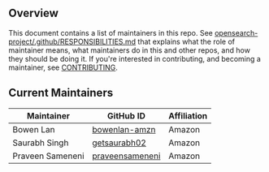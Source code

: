 ## Overview

This document contains a list of maintainers in this repo. See [opensearch-project/.github/RESPONSIBILITIES.md](https://github.com/opensearch-project/.github/blob/main/RESPONSIBILITIES.md#maintainer-responsibilities) that explains what the role of maintainer means, what maintainers do in this and other repos, and how they should be doing it. If you're interested in contributing, and becoming a maintainer, see [CONTRIBUTING](CONTRIBUTING.md).

## Current Maintainers

| Maintainer | GitHub ID                                         | Affiliation |
|----------|---------------------------------------------------| ----------- |
| Bowen Lan | [bowenlan-amzn](https://github.com/bowenlan-amzn) | Amazon      |
| Saurabh Singh | [getsaurabh02](https://github.com/getsaurabh02)           | Amazon      |
| Praveen Sameneni | [praveensameneni](https://github.com/praveensameneni)           | Amazon      |
